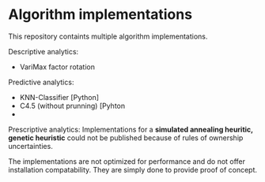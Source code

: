 # Algorithm implementations

This repository containts multiple algorithm implementations.

Descriptive analytics:
- VariMax factor rotation

Predictive analytics:
- KNN-Classifier [Python]
- C4.5 (without prunning) [Pyhton
- 

Prescriptive analytics:
Implementations for a **simulated annealing heuritic, genetic heuristic** could not be published because of rules of ownership uncertainties.


The implementations are not optimized for performance and do not offer installation compatability.
They are simply done to provide proof of concept.
